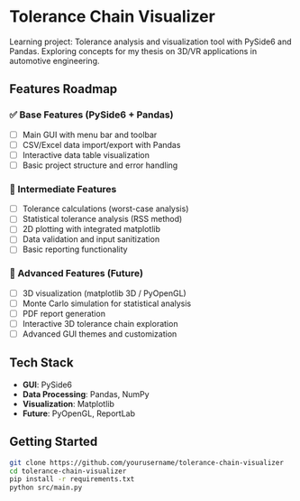 # Tolerance Chain Visualizer

Learning project: Tolerance analysis and visualization tool with PySide6 and Pandas. 
Exploring concepts for my thesis on 3D/VR applications in automotive engineering.

## Features Roadmap

### ✅ Base Features (PySide6 + Pandas)
- [ ] Main GUI with menu bar and toolbar
- [ ] CSV/Excel data import/export with Pandas
- [ ] Interactive data table visualization
- [ ] Basic project structure and error handling

### 🚧 Intermediate Features
- [ ] Tolerance calculations (worst-case analysis)
- [ ] Statistical tolerance analysis (RSS method)
- [ ] 2D plotting with integrated matplotlib
- [ ] Data validation and input sanitization
- [ ] Basic reporting functionality

### 🎯 Advanced Features (Future)
- [ ] 3D visualization (matplotlib 3D / PyOpenGL)
- [ ] Monte Carlo simulation for statistical analysis
- [ ] PDF report generation
- [ ] Interactive 3D tolerance chain exploration
- [ ] Advanced GUI themes and customization

## Tech Stack
- **GUI**: PySide6
- **Data Processing**: Pandas, NumPy
- **Visualization**: Matplotlib
- **Future**: PyOpenGL, ReportLab

## Getting Started
```bash
git clone https://github.com/yourusername/tolerance-chain-visualizer
cd tolerance-chain-visualizer
pip install -r requirements.txt
python src/main.py
